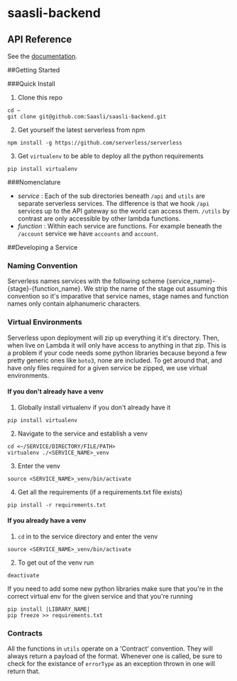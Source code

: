 # saasli-backend

## API Reference
See the [documentation](https://saasli.github.io/docs/).

##Getting Started

###Quick Install

1) Clone this repo
```
cd ~
git clone git@github.com:Saasli/saasli-backend.git
```

2) Get yourself the latest serverless from npm

```
npm install -g https://github.com/serverless/serverless
```

3) Get `virtualenv` to be able to deploy all the python requirements

```
pip install virtualenv
```

###Nomenclature 

- *service* : Each of the sub directories beneath `/api` and `utils` are separate serverless services. The difference is that we hook `/api` services up to the API gateway so the world can access them. `/utils` by contrast are only accessible by other lambda functions.
- *function* : Within each service are functions. For example beneath the `/account` service we have `accounts` and `account`.


##Developing a Service

### Naming Convention

Serverless names services with the following scheme {service_name}-{stage}-{function_name}. We strip the name of the stage out assuming this convention so it's imparative that service names, stage names and function names only contain alphanumeric characters. 

### Virtual Environments

Serverless upon deployment will zip up everything it it's directory. Then, when live on Lambda it will only have access to anything in that zip. This is a problem if your code needs some python libraries because beyond a few pretty generic ones like `boto3`, none are included. To get around that, and have only files required for a given service be zipped, we use virtual environments. 


#### If you don't already have a venv
1) Globally install virtualenv if you don't already have it
```
pip install virtualenv 
```
2) Navigate to the service and establish a venv
``` 
cd <~/SERVICE/DIRECTORY/FILE/PATH>
virtualenv ./<SERVICE_NAME>_venv
```
3) Enter the venv
```
source <SERVICE_NAME>_venv/bin/activate
```
4) Get all the requirements (if a requirements.txt file exists)
```
pip install -r requirements.txt
```

#### If you already have a venv
1) `cd` in to the service directory and enter the venv
```
source <SERVICE_NAME>_venv/bin/activate
```
2) To get out of the venv run
```
deactivate
```

If you need to add some new python libraries make sure that you're in the correct virtual env for the given service and that you're running 
```
pip install |LIBRARY_NAME|
pip freeze >> requirements.txt
```

### Contracts

All the functions in `utils` operate on a 'Contract' convention. They will always return a payload of the format. Whenever one is called, be sure to check for the existance of `errorType` as an exception thrown in one will return that.